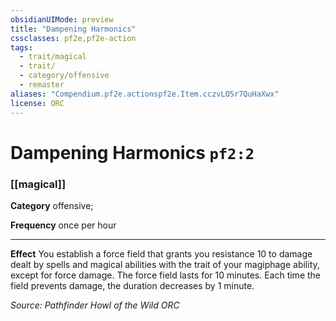```yaml
---
obsidianUIMode: preview
title: "Dampening Harmonics"
cssclasses: pf2e,pf2e-action
tags:
  - trait/magical
  - trait/
  - category/offensive
  - remaster
aliases: "Compendium.pf2e.actionspf2e.Item.cczvLO5r7QuHaXwx"
license: ORC
---
```

# Dampening Harmonics `pf2:2`

### [[magical]]

**Category** offensive; 




**Frequency** once per hour

* * *

**Effect** You establish a force field that grants you resistance 10 to damage dealt by spells and magical abilities with the trait of your magiphage ability, except for force damage. The force field lasts for 10 minutes. Each time the field prevents damage, the duration decreases by 1 minute.

*Source: Pathfinder Howl of the Wild*
*ORC*